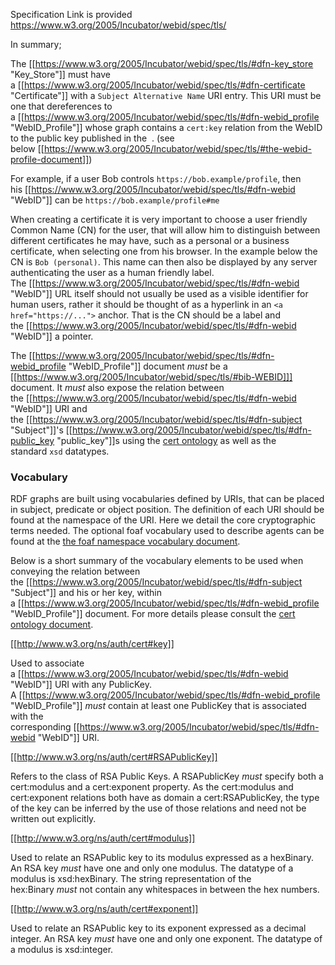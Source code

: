 Specification Link is provided https://www.w3.org/2005/Incubator/webid/spec/tls/ 

In summary;

The [[https://www.w3.org/2005/Incubator/webid/spec/tls/#dfn-key_store "Key_Store"]] must have a [[https://www.w3.org/2005/Incubator/webid/spec/tls/#dfn-certificate "Certificate"]] with a `Subject Alternative Name` URI entry. This URI must be one that dereferences to a [[https://www.w3.org/2005/Incubator/webid/spec/tls/#dfn-webid_profile "WebID_Profile"]] whose graph contains a `cert:key` relation from the WebID to the public key published in the  . (see below [[https://www.w3.org/2005/Incubator/webid/spec/tls/#the-webid-profile-document]])

For example, if a user Bob controls `https://bob.example/profile`, then his [[https://www.w3.org/2005/Incubator/webid/spec/tls/#dfn-webid "WebID"]] can be `https://bob.example/profile#me`

When creating a certificate it is very important to choose a user friendly Common Name (CN) for the user, that will allow him to distinguish between different certificates he may have, such as a personal or a business certificate, when selecting one from his browser. In the example below the CN is `Bob (personal)`. This name can then also be displayed by any server authenticating the user as a human friendly label. The [[https://www.w3.org/2005/Incubator/webid/spec/tls/#dfn-webid "WebID"]] URL itself should not usually be used as a visible identifier for human users, rather it should be thought of as a hyperlink in an `<a href="https://...">` anchor. That is the CN should be a label and the [[https://www.w3.org/2005/Incubator/webid/spec/tls/#dfn-webid "WebID"]] a pointer.

The [[https://www.w3.org/2005/Incubator/webid/spec/tls/#dfn-webid_profile "WebID_Profile"]] document _must_ be a [[https://www.w3.org/2005/Incubator/webid/spec/tls/#bib-WEBID]]] document. It _must_ also expose the relation between the [[https://www.w3.org/2005/Incubator/webid/spec/tls/#dfn-webid "WebID"]] URI and the [[https://www.w3.org/2005/Incubator/webid/spec/tls/#dfn-subject "Subject"]]'s [[https://www.w3.org/2005/Incubator/webid/spec/tls/#dfn-public_key "public_key"]]s using the [cert ontology](http://www.w3.org/ns/auth/cert#) as well as the standard `xsd` datatypes.

### Vocabulary

RDF graphs are built using vocabularies defined by URIs, that can be placed in subject, predicate or object position. The definition of each URI should be found at the namespace of the URI. Here we detail the core cryptographic terms needed. The optional foaf vocabulary used to describe agents can be found at the [the foaf namespace vocabulary document](http://xmlns.com/foaf/0.1/).

Below is a short summary of the vocabulary elements to be used when conveying the relation between the [[https://www.w3.org/2005/Incubator/webid/spec/tls/#dfn-subject "Subject"]] and his or her key, within a [[https://www.w3.org/2005/Incubator/webid/spec/tls/#dfn-webid_profile "WebID_Profile"]] document. For more details please consult the [cert ontology document](http://www.w3.org/ns/auth/cert).

[[http://www.w3.org/ns/auth/cert#key]]

Used to associate a [[https://www.w3.org/2005/Incubator/webid/spec/tls/#dfn-webid "WebID"]] URI with any PublicKey. A [[https://www.w3.org/2005/Incubator/webid/spec/tls/#dfn-webid_profile "WebID_Profile"]] _must_ contain at least one PublicKey that is associated with the corresponding [[https://www.w3.org/2005/Incubator/webid/spec/tls/#dfn-webid "WebID"]] URI.

[[http://www.w3.org/ns/auth/cert#RSAPublicKey]]

Refers to the class of RSA Public Keys. A RSAPublicKey _must_ specify both a cert:modulus and a cert:exponent property. As the cert:modulus and cert:exponent relations both have as domain a cert:RSAPublicKey, the type of the key can be inferred by the use of those relations and need not be written out explicitly.

[[http://www.w3.org/ns/auth/cert#modulus]]

Used to relate an RSAPublic key to its modulus expressed as a hexBinary. An RSA key _must_ have one and only one modulus. The datatype of a modulus is xsd:hexBinary. The string representation of the hex:Binary _must_ not contain any whitespaces in between the hex numbers.

[[http://www.w3.org/ns/auth/cert#exponent]]

Used to relate an RSAPublic key to its exponent expressed as a decimal integer. An RSA key _must_ have one and only one exponent. The datatype of a modulus is xsd:integer.

